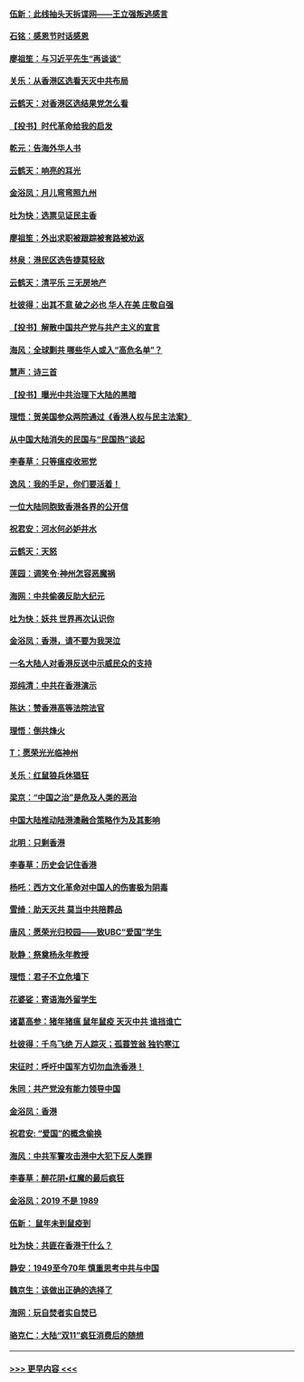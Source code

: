 #### [伍新：此线抽头天拆谍网——王立强叛逃感言](../pages/nsc993/n11687981.md?t=11290444) 
#### [石铭：感恩节时话感恩](../pages/nsc993/n11687568.md?t=11290444) 
#### [廖祖笙：与习近平先生“再谈谈”](../pages/nsc993/n11687005.md?t=11290444) 
#### [关乐：从香港区选看天灭中共布局](../pages/nsc993/n11686647.md?t=11290444) 
#### [云鹤天：对香港区选结果党怎么看](../pages/nsc993/n11686216.md?t=11290444) 
#### [【投书】时代革命给我的启发](../pages/nsc993/n11684287.md?t=11290444) 
#### [乾元：告海外华人书](../pages/nsc993/n11684044.md?t=11290444) 
#### [云鹤天：响亮的耳光](../pages/nsc993/n11684254.md?t=11290444) 
#### [金浴凤：月儿弯弯照九州](../pages/nsc993/n11684231.md?t=11290444) 
#### [吐为快：选票见证民主香](../pages/nsc993/n11684206.md?t=11290444) 
#### [廖祖笙：外出求职被跟踪被套路被劝返](../pages/nsc993/n11683874.md?t=11290444) 
#### [林泉：港民区选告捷莫轻敌](../pages/nsc993/n11683930.md?t=11290444) 
#### [云鹤天：清平乐 三无房地产](../pages/nsc993/n11681521.md?t=11290444) 
#### [杜彼得：出其不意 破之必也 华人在美 庄敬自强](../pages/nsc993/n11679554.md?t=11290444) 
#### [【投书】解散中国共产党与共产主义的宣言](../pages/nsc993/n11679177.md?t=11290444) 
#### [海风：全球剿共 哪些华人或入“高危名单”？](../pages/nsc993/n11678617.md?t=11290444) 
#### [慧声：诗三首](../pages/nsc993/n11678848.md?t=11290444) 
#### [【投书】曝光中共治理下大陆的黑暗](../pages/nsc993/n11678674.md?t=11290444) 
#### [理悟：贺美国参众两院通过《香港人权与民主法案》](../pages/nsc993/n11678104.md?t=11290444) 
#### [从中国大陆消失的民国与“民国热”谈起](../pages/nsc993/n11678075.md?t=11290444) 
#### [李春草：只等瘟疫收邪党](../pages/nsc993/n11677308.md?t=11290444) 
#### [逸风：我的手足，你们要活着！](../pages/nsc993/n11676352.md?t=11290444) 
#### [一位大陆同胞致香港各界的公开信](../pages/nsc993/n11675761.md?t=11290444) 
#### [祝君安：河水何必妒井水](../pages/nsc993/n11675746.md?t=11290444) 
#### [云鹤天：天怒](../pages/nsc993/n11675718.md?t=11290444) 
#### [莲园：调笑令‧神州怎容恶魔祸](../pages/nsc993/n11675648.md?t=11290444) 
#### [海网：中共偷袭反助大纪元](../pages/nsc993/n11673515.md?t=11290444) 
#### [吐为快：妖共 世界再次认识你](../pages/nsc993/n11673506.md?t=11290444) 
#### [金浴凤：香港，请不要为我哭泣](../pages/nsc993/n11673248.md?t=11290444) 
#### [一名大陆人对香港反送中示威民众的支持](../pages/nsc993/n11672615.md?t=11290444) 
#### [郑纯清：中共在香港演示](../pages/nsc993/n11670539.md?t=11290444) 
#### [陈达：赞香港高等法院法官](../pages/nsc993/n11669542.md?t=11290444) 
#### [理悟：倒共烽火](../pages/nsc993/n11668844.md?t=11290444) 
#### [T：愿荣光光临神州](../pages/nsc993/n11668421.md?t=11290444) 
#### [关乐：红鼠狼兵休猖狂](../pages/nsc993/n11668378.md?t=11290444) 
#### [梁京：“中国之治”是危及人类的恶治](../pages/nsc993/n11668328.md?t=11290444) 
#### [中国大陆推动陆港澳融合策略作为及其影响](../pages/nsc993/n11668157.md?t=11290444) 
#### [北明：只剩香港](../pages/nsc993/n11668002.md?t=11290444) 
#### [李春草：历史会记住香港](../pages/nsc993/n11667927.md?t=11290444) 
#### [杨吒：西方文化革命对中国人的伤害极为阴毒](../pages/nsc993/n11664521.md?t=11290444) 
#### [雪绮：助天灭共 莫当中共陪葬品](../pages/nsc993/n11662650.md?t=11290444) 
#### [唐风：愿荣光归校园——致UBC“爱国”学生](../pages/nsc993/n11662194.md?t=11290444) 
#### [耿静：祭奠杨永年教授](../pages/nsc993/n11662514.md?t=11290444) 
#### [理悟：君子不立危墙下](../pages/nsc993/n11662172.md?t=11290444) 
#### [花婆娑：寄语海外留学生](../pages/nsc993/n11662121.md?t=11290444) 
#### [诸葛高参：猪年猪瘟 鼠年鼠疫 天灭中共 谁挡谁亡](../pages/nsc993/n11661980.md?t=11290444) 
#### [杜彼得：千鸟飞绝 万人踪灭；孤蓑笠翁 独钓寒江](../pages/nsc993/n11661170.md?t=11290444) 
#### [宋征时：呼吁中国军方切勿血洗香港！](../pages/nsc993/n11415318.md?t=11290444) 
#### [朱同：共产党没有能力领导中国](../pages/nsc993/n11660421.md?t=11290444) 
#### [金浴凤：香港](../pages/nsc993/n11660419.md?t=11290444) 
#### [祝君安: “爱国”的概念偷换](../pages/nsc993/n11659706.md?t=11290444) 
#### [海风：中共军警攻击港中大犯下反人类罪](../pages/nsc993/n11659632.md?t=11290444) 
#### [李春草：醉花阴•红魔的最后疯狂](../pages/nsc993/n11659287.md?t=11290444) 
#### [金浴凤：2019 不是 1989](../pages/nsc993/n11657663.md?t=11290444) 
#### [伍新： 鼠年未到鼠疫到](../pages/nsc993/n11655098.md?t=11290444) 
#### [吐为快：共匪在香港干什么？](../pages/nsc993/n11654891.md?t=11290444) 
#### [静安：1949至今70年 慎重思考中共与中国](../pages/nsc993/n11651244.md?t=11290444) 
#### [魏京生：该做出正确的选择了](../pages/nsc993/n11653084.md?t=11290444) 
#### [海网：玩自焚者实自焚已](../pages/nsc993/n11652423.md?t=11290444) 
#### [骆克仁：大陆“双11”疯狂消费后的随想](../pages/nsc993/n11652305.md?t=11290444) 

----
#### [ >>> 更早内容 <<< ](../indexes/nsc993-earlier.md)

